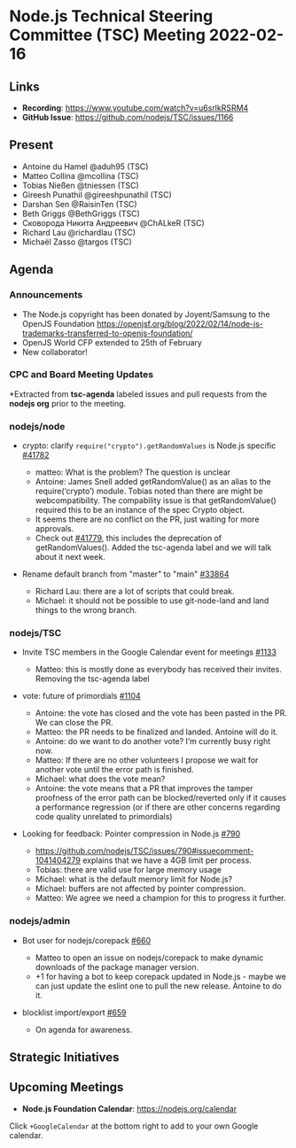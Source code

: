 # Node.js Technical Steering Committee (TSC) Meeting 2022-02-16

## Links

* **Recording**: <https://www.youtube.com/watch?v=u6srlkRSRM4>
* **GitHub Issue**: <https://github.com/nodejs/TSC/issues/1166>

## Present

* Antoine du Hamel @aduh95 (TSC)
* Matteo Collina @mcollina (TSC)
* Tobias Nießen @tniessen (TSC)
* Gireesh Punathil @gireeshpunathil (TSC)
* Darshan Sen @RaisinTen (TSC)
* Beth Griggs @BethGriggs (TSC)
* Сковорода Никита Андреевич @ChALkeR (TSC)
* Richard Lau @richardlau (TSC)
* Michaël Zasso @targos (TSC)

## Agenda

### Announcements

* The Node.js copyright has been donated by Joyent/Samsung to the OpenJS Foundation <https://openjsf.org/blog/2022/02/14/node-js-trademarks-transferred-to-openjs-foundation/>
* OpenJS World CFP extended to 25th of February
* New collaborator!

### CPC and Board Meeting Updates

*Extracted from **tsc-agenda** labeled issues and pull requests from the **nodejs org** prior to the meeting.

### nodejs/node

* crypto: clarify `require("crypto").getRandomValues` is Node.js specific [#41782](https://github.com/nodejs/node/pull/41782)
  * matteo: What is the problem? The question is unclear
  * Antoine: James Snell added getRandomValue() as an alias to the require(‘crypto’) module. Tobias noted than there are might be webcompatibility. The compability issue is that getRandomValue() required this to be an instance of the spec Crypto object.
  * It seems there are no conflict on the PR, just waiting for more approvals.
  * Check out [#41779](https://github.com/nodejs/node/pull/41779), this includes the deprecation of getRandomValues(). Added the tsc-agenda label and we will talk about it next week.

* Rename default branch from "master" to "main" [#33864](https://github.com/nodejs/node/issues/33864)
  * Richard Lau: there are a lot of scripts that could break.
  * Michael: it should not be possible to use git-node-land and land things to the wrong branch.

### nodejs/TSC

* Invite TSC members in the Google Calendar event for meetings [#1133](https://github.com/nodejs/TSC/issues/1133)
  * Matteo: this is mostly done as everybody has received their invites. Removing the tsc-agenda label

* vote: future of primordials [#1104](https://github.com/nodejs/TSC/issues/1104)
  * Antoine: the vote has closed and the vote has been pasted in the PR. We can close the PR.
  * Matteo: the PR needs to be finalized and landed. Antoine will do it.
  * Antoine: do we want to do another vote? I’m currently busy right now.
  * Matteo: If there are no other volunteers I propose we wait for another vote until the error path is finished.
  * Michael: what does the vote mean?
  * Antoine: the vote means that a PR that improves the tamper proofness of the error path can be blocked/reverted only if it causes a performance regression (or if there are other concerns regarding code quality unrelated to primordials)

* Looking for feedback: Pointer compression in Node.js [#790](https://github.com/nodejs/TSC/issues/790)
  * <https://github.com/nodejs/TSC/issues/790#issuecomment-1041404279> explains that we have a 4GB limit per process.
  * Tobias: there are valid use for large memory usage
  * Michael: what is the default memory limit for Node.js?
  * Michael: buffers are not affected by pointer compression.
  * Matteo: We agree we need a champion for this to progress it further.

### nodejs/admin

* Bot user for nodejs/corepack [#660](https://github.com/nodejs/admin/issues/660)
  * Matteo to open an issue on nodejs/corepack to make dynamic downloads of the package manager version.
  * +1 for having a bot to keep corepack updated in Node.js - maybe we can just update the eslint one to pull the new release. Antoine to do it.

* blocklist import/export [#659](https://github.com/nodejs/admin/issues/659)
  * On agenda for awareness.

## Strategic Initiatives

## Upcoming Meetings

* **Node.js Foundation Calendar**: <https://nodejs.org/calendar>

Click `+GoogleCalendar` at the bottom right to add to your own Google calendar.
